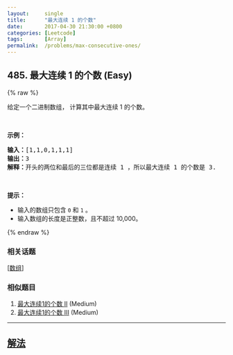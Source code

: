 ```yaml
---
layout:     single
title:      "最大连续 1 的个数"
date:       2017-04-30 21:30:00 +0800
categories: [Leetcode]
tags:       [Array]
permalink:  /problems/max-consecutive-ones/
---
```


## 485. 最大连续 1 的个数 (Easy)

{% raw %}

<p>给定一个二进制数组， 计算其中最大连续 1 的个数。</p>

<p> </p>

<p><strong>示例：</strong></p>

<pre>
<strong>输入：</strong>[1,1,0,1,1,1]
<strong>输出：</strong>3
<strong>解释：</strong>开头的两位和最后的三位都是连续 1 ，所以最大连续 1 的个数是 3.
</pre>

<p> </p>

<p><strong>提示：</strong></p>

<ul>
	<li>输入的数组只包含 <code>0</code> 和 <code>1</code> 。</li>
	<li>输入数组的长度是正整数，且不超过 10,000。</li>
</ul>

{% endraw %}

### 相关话题
  [[数组](https://github.com/openset/leetcode/tree/master/tag/array/README.md)]

### 相似题目
  1. [最大连续1的个数 II](/problems/max-consecutive-ones-ii) (Medium)
  1. [最大连续1的个数 III](/problems/max-consecutive-ones-iii) (Medium)

---

## [解法](https://github.com/openset/leetcode/tree/master/problems/max-consecutive-ones)
